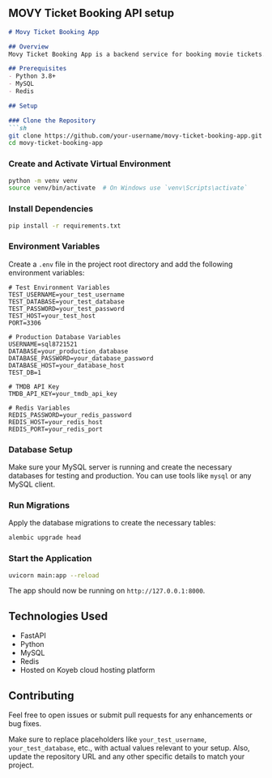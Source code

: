 ## MOVY Ticket Booking API setup

```markdown
# Movy Ticket Booking App

## Overview
Movy Ticket Booking App is a backend service for booking movie tickets. It is built with FastAPI and uses MySQL for the database and Redis for caching. The app is hosted on Koyeb cloud hosting platform.

## Prerequisites
- Python 3.8+
- MySQL
- Redis

## Setup

### Clone the Repository
```sh
git clone https://github.com/your-username/movy-ticket-booking-app.git
cd movy-ticket-booking-app
```

### Create and Activate Virtual Environment
```sh
python -m venv venv
source venv/bin/activate  # On Windows use `venv\Scripts\activate`
```

### Install Dependencies
```sh
pip install -r requirements.txt
```

### Environment Variables
Create a `.env` file in the project root directory and add the following environment variables:

```env
# Test Environment Variables
TEST_USERNAME=your_test_username
TEST_DATABASE=your_test_database
TEST_PASSWORD=your_test_password
TEST_HOST=your_test_host
PORT=3306

# Production Database Variables
USERNAME=sql8721521
DATABASE=your_production_database
DATABASE_PASSWORD=your_database_password
DATABASE_HOST=your_database_host
TEST_DB=1

# TMDB API Key
TMDB_API_KEY=your_tmdb_api_key

# Redis Variables
REDIS_PASSWORD=your_redis_password
REDIS_HOST=your_redis_host
REDIS_PORT=your_redis_port
```

### Database Setup
Make sure your MySQL server is running and create the necessary databases for testing and production. You can use tools like `mysql` or any MySQL client.

### Run Migrations
Apply the database migrations to create the necessary tables:
```sh
alembic upgrade head
```

### Start the Application
```sh
uvicorn main:app --reload
```

The app should now be running on `http://127.0.0.1:8000`.

## Technologies Used
- FastAPI
- Python
- MySQL
- Redis
- Hosted on Koyeb cloud hosting platform

## Contributing
Feel free to open issues or submit pull requests for any enhancements or bug fixes.

Make sure to replace placeholders like `your_test_username`, `your_test_database`, etc., with actual values relevant to your setup. Also, update the repository URL and any other specific details to match your project.